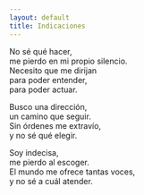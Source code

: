 ```yaml
---
layout: default
title: Indicaciones
---
```



No sé qué hacer,  
me pierdo en mi propio silencio.  
Necesito que me dirijan  
para poder entender,  
para poder actuar.

Busco una dirección,  
un camino que seguir.  
Sin órdenes me extravío,  
y no sé qué elegir.

Soy indecisa,  
me pierdo al escoger.  
El mundo me ofrece tantas voces,  
y no sé a cuál atender.
